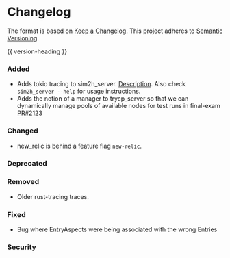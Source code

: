 # Changelog
The format is based on [Keep a Changelog](https://keepachangelog.com/en/1.0.0/).
This project adheres to [Semantic Versioning](https://semver.org/spec/v2.0.0.html).

{{ version-heading }}

### Added
- Adds tokio tracing to sim2h_server. [Description](https://holo.hackmd.io/@c5lIpp4ET0OJJnDT3gzilA/SyRm2YoEU). Also check `sim2h_server --help` for usage instructions.
- Adds the notion of a manager to trycp_server so that we can dynamically manage pools of available nodes for test runs in final-exam  [PR#2123](https://github.com/holochain/holochain-rust/pull/2123)

### Changed
- new_relic is behind a feature flag `new-relic`.
### Deprecated

### Removed
- Older rust-tracing traces.

### Fixed
- Bug where EntryAspects were being associated with the wrong Entries

### Security
